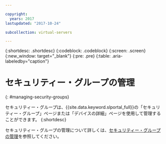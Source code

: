 ```yaml
---

copyright:
  years: 2017
lastupdated: "2017-10-24"

subcollection: virtual-servers

---
```


{:shortdesc: .shortdesc}
{:codeblock: .codeblock}
{:screen: .screen}
{:new_window: target="_blank"}
{:pre: .pre}
{:table: .aria-labeledby="caption"}


# セキュリティー・グループの管理
{: #managing-security-groups}

セキュリティー・グループは、{{site.data.keyword.slportal_full}}の「セキュリティー・グループ」ページまたは「デバイスの詳細」ページを使用して管理することができます。
{:shortdesc}

セキュリティー・グループの管理について詳しくは、[セキュリティー・グループの管理](/docs/infrastructure/security-groups?topic=security-groups-managing-sg)を参照してください。
